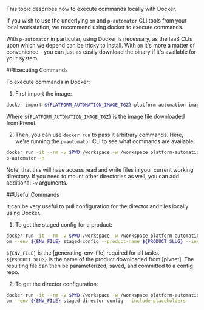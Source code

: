 This topic describes how to execute commands locally with Docker.

If you wish to use the underlying `om` and `p-automator` CLI tools from your local workstation,
we recommend using docker to execute commands.

With `p-automator` in particular, using Docker is necessary,
as the IaaS CLIs upon which we depend can be tricky to install.
With `om` it's more a matter of convenience -
you can just as easily download the binary if it's available for your system.

##Executing Commands

To execute commands in Docker:

1. First import the image:

```bash
docker import ${PLATFORM_AUTOMATION_IMAGE_TGZ} platform-automation-image
```

Where `${PLATFORM_AUTOMATION_IMAGE_TGZ}` is the image file downloaded from Pivnet.

2. Then, you can use `docker run` to pass it arbitrary commands.
Here, we're running the `p-automator` CLI to see what commands are available:

```bash
docker run -it --rm -v $PWD:/workspace -w /workspace platform-automation-image \
p-automator -h
```

Note:  that this will have access read and write files in your current working directory.
If you need to mount other directories as well, you can add additional `-v` arguments.

##Useful Commands

It can be very useful to pull configuration for the director and tiles locally using Docker.

1. To get the staged config for a product:

```bash
docker run -it --rm -v $PWD:/workspace -w /workspace platform-automation-image \
om --env ${ENV_FILE} staged-config --product-name ${PRODUCT_SLUG} --include-placeholders
```

`${ENV_FILE}` is the [generating-env-file] required for all tasks.
`${PRODUCT_SLUG}` is the name of the product downloaded from [pivnet].
The resulting file can then be parameterized, saved, and committed to a config repo.

2. To get the director configuration:

```bash
docker run -it --rm -v $PWD:/workspace -w /workspace platform-automation-image \
om --env ${ENV_FILE} staged-director-config --include-placeholders
```
